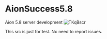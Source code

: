 # AionSuccess5.8
Aion 5.8 server development
![TKqBscr](https://github.com/podpol/AionSuccess5.8/assets/35761098/309c2682-a64f-4c11-aa5c-608a1692a334)

This src is just for test. No need to report issues.
